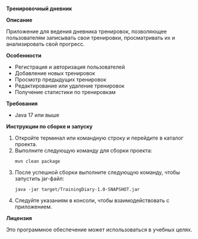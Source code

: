 **Тренировочный дневник**

**Описание**

Приложение для ведения дневника тренировок, позволяющее пользователям записывать свои тренировки, просматривать их и анализировать свой прогресс.

**Особенности**

* Регистрация и авторизация пользователей
* Добавление новых тренировок
* Просмотр предыдущих тренировок
* Редактирование или удаление тренировок
* Получение статистики по тренировкам

**Требования**

* Java 17 или выше

**Инструкции по сборке и запуску**

1. Откройте терминал или командную строку и перейдите в каталог проекта.
2. Выполните следующую команду для сборки проекта:
   ```
   mvn clean package
   ```
3. После успешной сборки выполните следующую команду, чтобы запустить jar-файл:
   ```
   java -jar target/TrainingDiary-1.0-SNAPSHOT.jar
   ```
4. Следуйте указаниям в консоли, чтобы взаимодействовать с приложением.

**Лицензия**

Это программное обеспечение может использоваться в учебных целях.
